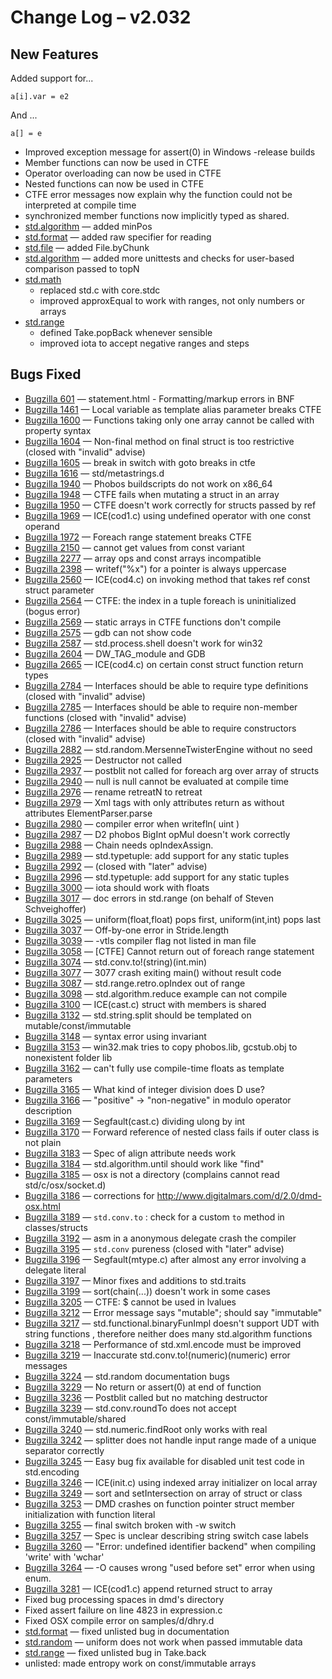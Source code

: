 # Change Log &ndash; v2.032

## New Features

Added support for...

```
a[i].var = e2
```

And ...

```
a[] = e
```

* Improved exception message for assert(0) in Windows -release builds
* Member functions can now be used in CTFE
* Operator overloading can now be used in CTFE
* Nested functions can now be used in CTFE
* CTFE error messages now explain why the function could not be interpreted
  at compile time
* synchronized member functions now implicitly typed as shared.
* [std.algorithm](/phobos/std_algorithm) &mdash; added minPos
* [std.format](/phobos/std_format) &mdash; added raw specifier for reading
* [std.file](/phobos/std_file) &mdash; added File.byChunk
* [std.algorithm](/phobos/std_algorithm) &mdash; added more unittests and
  checks for user-based comparison passed to topN
* [std.math](/phobos/std_math)
    * replaced std.c with core.stdc
    * improved approxEqual to work with ranges, not only numbers or arrays
* [std.range](/phobos/std_range)
    * defined Take.popBack whenever sensible
    * improved iota to accept negative ranges and steps

## Bugs Fixed

* [Bugzilla 601](/bug/601) &mdash; statement.html - Formatting/markup errors in BNF
* [Bugzilla 1461](/bug/1461) &mdash; Local variable as template alias parameter breaks CTFE
* [Bugzilla 1600](/bug/1600) &mdash; Functions taking only one array cannot be called with property syntax
* [Bugzilla 1604](/bug/1604) &mdash; Non-final method on final struct is too restrictive (closed with "invalid" advise)
* [Bugzilla 1605](/bug/1605) &mdash; break in switch with goto breaks in ctfe
* [Bugzilla 1616](/bug/1616) &mdash; std/metastrings.d
* [Bugzilla 1940](/bug/1940) &mdash; Phobos buildscripts do not work on x86_64
* [Bugzilla 1948](/bug/1948) &mdash; CTFE fails when mutating a struct in an array
* [Bugzilla 1950](/bug/1950) &mdash; CTFE doesn't work correctly for structs passed by ref
* [Bugzilla 1969](/bug/1969) &mdash; ICE(cod1.c) using undefined operator with one const operand
* [Bugzilla 1972](/bug/1972) &mdash; Foreach range statement breaks CTFE
* [Bugzilla 2150](/bug/2150) &mdash; cannot get values from const variant
* [Bugzilla 2277](/bug/2277) &mdash; array ops and const arrays incompatible
* [Bugzilla 2398](/bug/2398) &mdash; writef("%x") for a pointer is always uppercase
* [Bugzilla 2560](/bug/2560) &mdash; ICE(cod4.c) on invoking method that takes ref const struct parameter
* [Bugzilla 2564](/bug/2564) &mdash; CTFE: the index in a tuple foreach is uninitialized (bogus error)
* [Bugzilla 2569](/bug/2569) &mdash; static arrays in CTFE functions don't compile
* [Bugzilla 2575](/bug/2575) &mdash; gdb can not show code
* [Bugzilla 2587](/bug/2587) &mdash; std.process.shell doesn't work for win32
* [Bugzilla 2604](/bug/2604) &mdash; DW_TAG_module and GDB
* [Bugzilla 2665](/bug/2665) &mdash; ICE(cod4.c) on certain const struct function return types
* [Bugzilla 2784](/bug/2784) &mdash; Interfaces should be able to require type definitions (closed with "invalid" advise)
* [Bugzilla 2785](/bug/2785) &mdash; Interfaces should be able to require non-member functions (closed with "invalid" advise)
* [Bugzilla 2786](/bug/2786) &mdash; Interfaces should be able to require constructors (closed with "invalid" advise)
* [Bugzilla 2882](/bug/2882) &mdash; std.random.MersenneTwisterEngine without no seed
* [Bugzilla 2925](/bug/2925) &mdash; Destructor not called
* [Bugzilla 2937](/bug/2937) &mdash; postblit not called for foreach arg over array of structs
* [Bugzilla 2940](/bug/2940) &mdash; null is null cannot be evaluated at compile time
* [Bugzilla 2976](/bug/2976) &mdash; rename retreatN to retreat
* [Bugzilla 2979](/bug/2979) &mdash; Xml tags with only attributes return as without attributes ElementParser.parse
* [Bugzilla 2980](/bug/2980) &mdash; compiler error when writefln( uint )
* [Bugzilla 2987](/bug/2987) &mdash; D2 phobos BigInt opMul doesn't work correctly
* [Bugzilla 2988](/bug/2988) &mdash; Chain needs opIndexAssign.
* [Bugzilla 2989](/bug/2989) &mdash; std.typetuple: add support for any static tuples
* [Bugzilla 2992](/bug/2992) &mdash; (closed with "later" advise)
* [Bugzilla 2996](/bug/2996) &mdash; std.typetuple: add support for any static tuples
* [Bugzilla 3000](/bug/3000) &mdash; iota should work with floats
* [Bugzilla 3017](/bug/3017) &mdash; doc errors in std.range (on behalf of Steven Schveighoffer)
* [Bugzilla 3025](/bug/3025) &mdash; uniform(float,float) pops first, uniform(int,int) pops last
* [Bugzilla 3037](/bug/3037) &mdash; Off-by-one error in Stride.length
* [Bugzilla 3039](/bug/3039) &mdash; -vtls compiler flag not listed in man file
* [Bugzilla 3058](/bug/3058) &mdash; [CTFE] Cannot return out of foreach range statement
* [Bugzilla 3074](/bug/3074) &mdash; std.conv.to!(string)(int.min)
* [Bugzilla 3077](/bug/3077) &mdash; 3077 crash exiting main() without result code
* [Bugzilla 3087](/bug/3087) &mdash; std.range.retro.opIndex out of range
* [Bugzilla 3098](/bug/3098) &mdash; std.algorithm.reduce example can not compile
* [Bugzilla 3100](/bug/3100) &mdash; ICE(cast.c) struct with members is shared
* [Bugzilla 3132](/bug/3132) &mdash; std.string.split should be templated on mutable/const/immutable
* [Bugzilla 3148](/bug/3148) &mdash; syntax error using invariant
* [Bugzilla 3153](/bug/3153) &mdash; win32.mak tries to copy phobos.lib, gcstub.obj to nonexistent folder lib
* [Bugzilla 3162](/bug/3162) &mdash; can't fully use compile-time floats as template parameters
* [Bugzilla 3165](/bug/3165) &mdash; What kind of integer division does D use?
* [Bugzilla 3166](/bug/3166) &mdash; "positive" -> "non-negative" in modulo operator description
* [Bugzilla 3169](/bug/3169) &mdash; Segfault(cast.c) dividing ulong by int
* [Bugzilla 3170](/bug/3170) &mdash; Forward reference of nested class fails if outer class is not plain
* [Bugzilla 3183](/bug/3183) &mdash; Spec of align attribute needs work
* [Bugzilla 3184](/bug/3184) &mdash; std.algorithm.until should work like "find"
* [Bugzilla 3185](/bug/3185) &mdash; osx is not a directory (complains cannot read std/c/osx/socket.d)
* [Bugzilla 3186](/bug/3186) &mdash; corrections for http://www.digitalmars.com/d/2.0/dmd-osx.html
* [Bugzilla 3189](/bug/3189) &mdash; `std.conv.to` : check for a custom `to` method in classes/structs
* [Bugzilla 3192](/bug/3192) &mdash; asm in a anonymous delegate crash the compiler
* [Bugzilla 3195](/bug/3195) &mdash; `std.conv` pureness (closed with "later" advise)
* [Bugzilla 3196](/bug/3196) &mdash; Segfault(mtype.c) after almost any error involving a delegate literal
* [Bugzilla 3197](/bug/3197) &mdash; Minor fixes and additions to std.traits
* [Bugzilla 3199](/bug/3199) &mdash; sort(chain(...)) doesn't work in some cases
* [Bugzilla 3205](/bug/3205) &mdash; CTFE: $ cannot be used in lvalues
* [Bugzilla 3212](/bug/3212) &mdash; Error message says "mutable"; should say "immutable"
* [Bugzilla 3217](/bug/3217) &mdash; std.functional.binaryFunImpl doesn't support UDT with string functions , therefore neither does many std.algorithm functions
* [Bugzilla 3218](/bug/3218) &mdash; Performance of std.xml.encode must be improved
* [Bugzilla 3219](/bug/3219) &mdash; Inaccurate std.conv.to!(numeric)(numeric) error messages
* [Bugzilla 3224](/bug/3224) &mdash; std.random documentation bugs
* [Bugzilla 3229](/bug/3229) &mdash; No return or assert(0) at end of function
* [Bugzilla 3236](/bug/3236) &mdash; Postblit called but no matching destructor
* [Bugzilla 3239](/bug/3239) &mdash; std.conv.roundTo does not accept const/immutable/shared
* [Bugzilla 3240](/bug/3240) &mdash; std.numeric.findRoot only works with real
* [Bugzilla 3242](/bug/3242) &mdash; splitter does not handle input range made of a unique separator correctly
* [Bugzilla 3245](/bug/3245) &mdash; Easy bug fix available for disabled unit test code in std.encoding
* [Bugzilla 3246](/bug/3246) &mdash; ICE(init.c) using indexed array initializer on local array
* [Bugzilla 3249](/bug/3249) &mdash; sort and setIntersection on array of struct or class
* [Bugzilla 3253](/bug/3253) &mdash; DMD crashes on function pointer struct member initialization with function literal
* [Bugzilla 3255](/bug/3255) &mdash; final switch broken with -w switch
* [Bugzilla 3257](/bug/3257) &mdash; Spec is unclear describing string switch case labels
* [Bugzilla 3260](/bug/3260) &mdash; "Error: undefined identifier backend" when compiling 'write' with 'wchar'
* [Bugzilla 3264](/bug/3264) &mdash; -O causes wrong "used before set" error when using enum.
* [Bugzilla 3281](/bug/3281) &mdash; ICE(cod1.c) append returned struct to array
* Fixed bug processing spaces in dmd's directory
* Fixed assert failure on line 4823 in expression.c
* Fixed OSX compile error on samples/d/dhry.d
* [std.format](/phobos/std_format) &mdash; fixed unlisted bug in documentation
* [std.random](/phobos/std_random) &mdash; uniform does not work when passed
  immutable data
* [std.range](/phobos/std_range) &mdash; fixed unlisted bug in Take.back
* unlisted: made entropy work on const/immutable arrays
